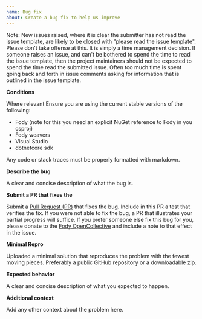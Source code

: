 ```yaml
---
name: Bug fix
about: Create a bug fix to help us improve
---
```


Note: New issues raised, where it is clear the submitter has not read the issue template, are likely to be closed with "please read the issue template". Please don't take offense at this. It is simply a time management decision. If someone raises an issue, and can't be bothered to spend the time to read the issue template, then the project maintainers should not be expected to spend the time read the submitted issue. Often too much time is spent going back and forth in issue comments asking for information that is outlined in the issue template.


**Conditions**

Where relevant Ensure you are using the current stable versions of the following:

 * Fody (note for this you need an explicit NuGet reference to Fody in you csproj)
 * Fody weavers
 * Visual Studio
 * dotnetcore sdk

Any code or stack traces must be properly formatted with markdown.


**Describe the bug**

A clear and concise description of what the bug is.


**Submit a PR that fixes the**

Submit a [Pull Request (PR)](https://help.github.com/articles/about-pull-requests/) that fixes the bug. Include in this PR a test that verifies the fix. If you were not able to fix the bug, a PR that illustrates your partial progress will suffice. If you prefer someone else fix this bug for you, please donate to the [Fody OpenCollective](https://opencollective.com/fody/donate) and include a note to that effect in the issue.


**Minimal Repro**

Uploaded a minimal solution that reproduces the problem with the fewest moving pieces. Preferably a public GitHub repository or a downloadable zip.


**Expected behavior**

A clear and concise description of what you expected to happen.


**Additional context**

Add any other context about the problem here.
